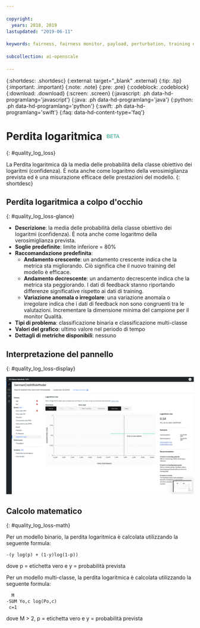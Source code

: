 ```yaml
---

copyright:
  years: 2018, 2019
lastupdated: "2019-06-11"

keywords: fairness, fairness monitor, payload, perturbation, training data, debiased, Logarithmic loss

subcollection: ai-openscale

---
```


{:shortdesc: .shortdesc}
{:external: target="_blank" .external}
{:tip: .tip}
{:important: .important}
{:note: .note}
{:pre: .pre}
{:codeblock: .codeblock}
{:download: .download}
{:screen: .screen}
{:javascript: .ph data-hd-programlang='javascript'}
{:java: .ph data-hd-programlang='java'}
{:python: .ph data-hd-programlang='python'}
{:swift: .ph data-hd-programlang='swift'}
{:faq: data-hd-content-type='faq'}

# Perdita logaritmica ![tag beta](images/beta.png)
{: #quality_log_loss}

La Perdita logaritmica dà la media delle probabilità della classe obiettivo dei logaritmi (confidenza). È nota anche come logaritmo della verosimiglianza prevista ed è una misurazione efficace delle prestazioni del modello.
{: shortdesc}

## Perdita logaritmica a colpo d'occhio
{: #quality_log_loss-glance}

- **Descrizione**: la media delle probabilità della classe obiettivo dei logaritmi (confidenza). È nota anche come logaritmo della verosimiglianza prevista.
- **Soglie predefinite**: limite inferiore = 80%
- **Raccomandazione predefinita**:
   - **Andamento crescente**: un andamento crescente indica che la metrica sta migliorando. Ciò significa che il nuovo training del modello è efficace.
   - **Andamento decrescente**: un andamento decrescente indica che la metrica sta peggiorando. I dati di feedback stanno riportando differenze significative rispetto ai dati di training.
   - **Variazione anomala o irregolare**: una variazione anomala o irregolare indica che i dati di feedback non sono congruenti tra le valutazioni. Incrementare la dimensione minima del campione per il monitor Qualità.
- **Tipi di problema**: classificazione binaria e classificazione multi-classe
- **Valori del grafico**: ultimo valore nel periodo di tempo
- **Dettagli di metriche disponibili**: nessuno

## Interpretazione del pannello
{: #quality_log_loss-display}

![viene visualizzata la perdita logaritmica](images/quality-log-loss.png)

## Calcolo matematico
{: #quality_log_loss-math}

Per un modello binario, la perdita logaritmica è calcolata utilizzando la seguente formula:

```
-(y log(p) + (1-y)log(1-p))
```

dove p = etichetta vero e y = probabilità prevista

Per un modello multi-classe, la perdita logaritmica è calcolata utilizzando la seguente formula:

```
  M
-SUM Yo,c log(Po,c)
 c=1 
```

dove M > 2, p = etichetta vero e y = probabilità prevista
